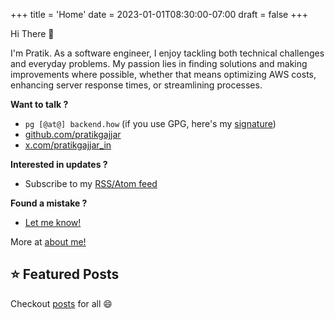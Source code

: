 +++
title = 'Home'
date = 2023-01-01T08:30:00-07:00
draft = false
+++

Hi There 👋

I'm Pratik. As a software engineer, I enjoy tackling both technical challenges and everyday problems. My passion lies in finding solutions and making improvements where possible, whether that means optimizing AWS costs, enhancing server response times, or streamlining processes.

**Want to talk ?**

- `pg [@at@] backend.how` (if you use GPG, here's my [signature](/pg.asc))
- [github.com/pratikgajjar](https://github.com/pratikgajjar)
- [x.com/pratikgajjar_in](https://x.com/pratikgajjar_in)

**Interested in updates ?**

- Subscribe to my [RSS/Atom feed](/posts/index.xml)

**Found a mistake ?**

- [Let me know!](https://github.com/pratikgajjar/go-backend.how)

More at [about me!](/about/)

## ⭐️ Featured Posts

Checkout [posts](/posts/) for all 😄
